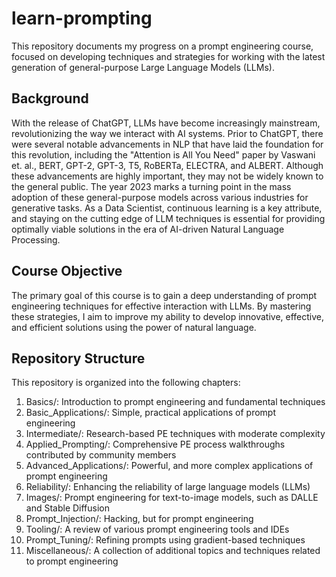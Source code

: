 # learn-prompting

This repository documents my progress on a prompt engineering course, focused on developing techniques and strategies for working with the latest generation of general-purpose Large Language Models (LLMs).

## Background
With the release of ChatGPT, LLMs have become increasingly mainstream, revolutionizing the way we interact with AI systems. Prior to ChatGPT, there were several notable advancements in NLP that have laid the foundation for this revolution, including the "Attention is All You Need" paper by Vaswani et. al., BERT, GPT-2, GPT-3, T5, RoBERTa, ELECTRA, and ALBERT. Although these advancements are highly important, they may not be widely known to the general public. The year 2023 marks a turning point in the mass adoption of these general-purpose models across various industries for generative tasks. As a Data Scientist, continuous learning is a key attribute, and staying on the cutting edge of LLM techniques is essential for providing optimally viable solutions in the era of AI-driven Natural Language Processing.

## Course Objective
The primary goal of this course is to gain a deep understanding of prompt engineering techniques for effective interaction with LLMs. By mastering these strategies, I aim to improve my ability to develop innovative, effective, and efficient solutions using the power of natural language.

## Repository Structure
This repository is organized into the following chapters:

1. Basics/: Introduction to prompt engineering and fundamental techniques
2. Basic_Applications/: Simple, practical applications of prompt engineering
3. Intermediate/: Research-based PE techniques with moderate complexity
4. Applied_Prompting/: Comprehensive PE process walkthroughs contributed by community members
5. Advanced_Applications/: Powerful, and more complex applications of prompt engineering
6. Reliability/: Enhancing the reliability of large language models (LLMs)
7. Images/: Prompt engineering for text-to-image models, such as DALLE and Stable Diffusion
8. Prompt_Injection/: Hacking, but for prompt engineering
9. Tooling/: A review of various prompt engineering tools and IDEs
10. Prompt_Tuning/: Refining prompts using gradient-based techniques
11. Miscellaneous/: A collection of additional topics and techniques related to prompt engineering
